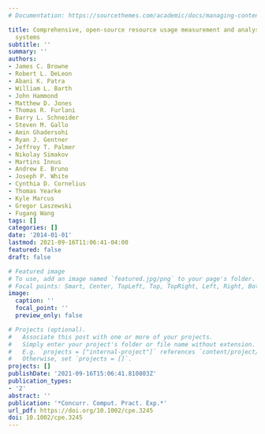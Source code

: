 ```yaml
---
# Documentation: https://sourcethemes.com/academic/docs/managing-content/

title: Comprehensive, open-source resource usage measurement and analysis for HPC
  systems
subtitle: ''
summary: ''
authors:
- James C. Browne
- Robert L. DeLeon
- Abani K. Patra
- William L. Barth
- John Hammond
- Matthew D. Jones
- Thomas R. Furlani
- Barry L. Schneider
- Steven M. Gallo
- Amin Ghadersohi
- Ryan J. Gentner
- Jeffrey T. Palmer
- Nikolay Simakov
- Martins Innus
- Andrew E. Bruno
- Joseph P. White
- Cynthia D. Cornelius
- Thomas Yearke
- Kyle Marcus
- Gregor Laszewski
- Fugang Wang
tags: []
categories: []
date: '2014-01-01'
lastmod: 2021-09-16T11:06:41-04:00
featured: false
draft: false

# Featured image
# To use, add an image named `featured.jpg/png` to your page's folder.
# Focal points: Smart, Center, TopLeft, Top, TopRight, Left, Right, BottomLeft, Bottom, BottomRight.
image:
  caption: ''
  focal_point: ''
  preview_only: false

# Projects (optional).
#   Associate this post with one or more of your projects.
#   Simply enter your project's folder or file name without extension.
#   E.g. `projects = ["internal-project"]` references `content/project/deep-learning/index.md`.
#   Otherwise, set `projects = []`.
projects: []
publishDate: '2021-09-16T15:06:41.810803Z'
publication_types:
- '2'
abstract: ''
publication: '*Concurr. Comput. Pract. Exp.*'
url_pdf: https://doi.org/10.1002/cpe.3245
doi: 10.1002/cpe.3245
---
```

